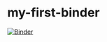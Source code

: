 # my-first-binder

[![Binder](https://mybinder.org/badge_logo.svg)](https://mybinder.org/v2/gh/ArianeDucellier/my-first-binder/tree/master/master)
